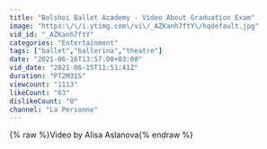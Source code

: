 ```yaml
---
title: "Bolshoi Ballet Academy - Video About Graduation Exam"
image: "https:\/\/i.ytimg.com\/vi\/_AZKanh7ftY\/hqdefault.jpg"
vid_id: "_AZKanh7ftY"
categories: "Entertainment"
tags: ["ballet","ballerina","theatre"]
date: "2021-06-16T13:57:00+03:00"
vid_date: "2021-06-15T11:51:41Z"
duration: "PT2M31S"
viewcount: "1113"
likeCount: "63"
dislikeCount: "0"
channel: "La Personne"
---
```

{% raw %}Video by Alisa Aslanova{% endraw %}

